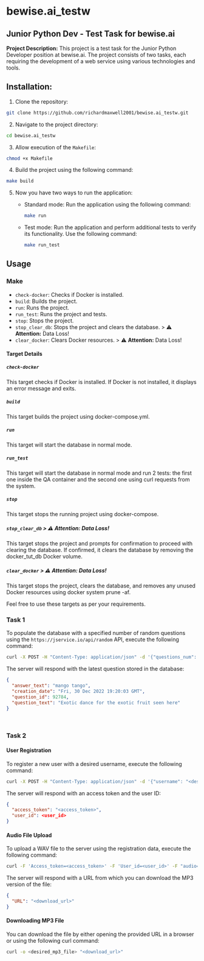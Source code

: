 # bewise.ai_testw
## Junior Python Dev - Test Task for bewise.ai

**Project Description:** This project is a test task for the Junior Python Developer position at bewise.ai. The project consists of two tasks, each requiring the development of a web service using various technologies and tools.

## Installation:

1. Clone the repository:
```bash
git clone https://github.com/richardmaxwell2001/bewise.ai_testw.git
```
2. Navigate to the project directory:
```bash
cd bewise.ai_testw
``` 
3. Allow execution of the `Makefile`:
```bash
chmod +x Makefile
``` 
4. Build the project using the following command:
```bash
make build
```
5. Now you have two ways to run the application:

    + Standard mode: Run the application using the following command:
        ```bash
        make run
        ```
    + Test mode: Run the application and perform additional tests to verify its functionality. Use the following command:
        ```bash
        make run_test
        ```


## Usage
### Make
+ `check-docker`: Checks if Docker is installed.
+ `build`: Builds the project.
+ `run`: Runs the project.
+ `run_test`: Runs the project and tests.
+ `stop`: Stops the project.
+ `stop_clear_db`: Stops the project and clears the database. > :warning: **Attention:** Data Loss!
+ `clear_docker`: Clears Docker resources. > :warning: **Attention:** Data Loss!


#### Target Details
##### `check-docker`

This target checks if Docker is installed. If Docker is not installed, it displays an error message and exits.
##### `build`

This target builds the project using docker-compose.yml.
##### `run`

This target will start the database in normal mode.
##### `run_test`

This target will start the database in normal mode and run 2 tests: the first one inside the QA container and the second one using curl requests from the system.
##### `stop`

This target stops the running project using docker-compose.
##### `stop_clear_db` > :warning: **Attention:** Data Loss!

This target stops the project and prompts for confirmation to proceed with clearing the database. If confirmed, it clears the database by removing the docker_tut_db Docker volume.
##### `clear_docker` > :warning: **Attention:** Data Loss!

This target stops the project, clears the database, and removes any unused Docker resources using docker system prune -af.

Feel free to use these targets as per your requirements.



### Task 1

To populate the database with a specified number of random questions using the `https://jservice.io/api/random` API, execute the following command:

```bash
curl -X POST -H "Content-Type: application/json" -d '{"questions_num": <desired_questions_num>}' http://localhost/task_1
```

The server will respond with the latest question stored in the database:

```json
{
  "answer_text": "mango tango",
  "creation_date": "Fri, 30 Dec 2022 19:20:03 GMT",
  "question_id": 92784,
  "question_text": "Exotic dance for the exotic fruit seen here"
}
```

<br>

### Task 2

#### User Registration

To register a new user with a desired username, execute the following command:

```bash
curl -X POST -H "Content-Type: application/json" -d '{"username": "<desired_username>"}' http://localhost/task_2/new_user
```

The server will respond with an access token and the user ID:

```json
{
  "access_token": "<access_token>",
  "user_id": <user_id>
}
```

#### Audio File Upload

To upload a WAV file to the server using the registration data, execute the following command:

```bash
curl -F 'Access_token=<access_token>' -F 'User_id=<user_id>' -F "audio=@<wav_file_path>" http://localhost/task_2/upload_audio
```

The server will respond with a URL from which you can download the MP3 version of the file:

```json
{
  "URL": "<download_url>"
}
```

#### Downloading MP3 File

You can download the file by either opening the provided URL in a browser or using the following curl command:

```bash
curl -o <desired_mp3_file> "<download_url>"
```


